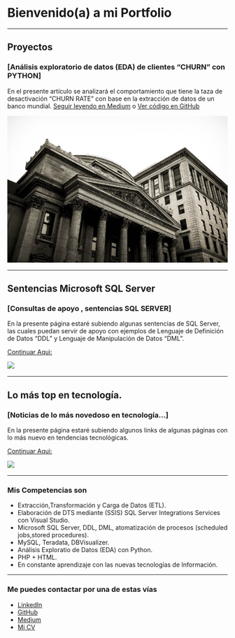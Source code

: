 # Bienvenido(a) a mi Portfolio

---

## Proyectos
### [Análisis exploratorio de datos (EDA) de clientes “CHURN” con PYTHON]

En el presente artículo se analizará el comportamiento que tiene la taza de desactivación “CHURN RATE” 
con base en la extracción de datos de un banco mundial. [Seguir leyendo en Medium](https://medium.com/@pacheco.arana.luis/an%C3%A1lisis-exploratorio-de-datos-eda-de-clientes-churn-con-python-14be26484c7c) o [Ver código en GitHub](https://github.com/LuisPacharan/proyecto-portafolio/blob/main/DataSetElegido/Analisis_EDA1_churn.ipynb)


[<img src="images/Bank_EtienneMa.jpeg?raw=true"/>](https://medium.com/@pacheco.arana.luis/an%C3%A1lisis-exploratorio-de-datos-eda-de-clientes-churn-con-python-14be26484c7c)

---

## Sentencias Microsoft SQL Server
### [Consultas de apoyo , sentencias SQL SERVER]

En la presente página estaré subiendo algunas sentencias de SQL Server, las cuales puedan servir de apoyo con ejemplos de Lenguaje de Definición de Datos “DDL” y Lenguaje de Manipulación de Datos “DML”.

[Continuar Aquì:](https://www.notion.so/Sentencias-Microsoft-SQL-Server-61e9f4fd239d4bdfb5decc2f7fcd742e)

[<img src="images/img_SentenciasSQL.png?raw=true"/>](https://www.notion.so/Sentencias-Microsoft-SQL-Server-61e9f4fd239d4bdfb5decc2f7fcd742e)

---

## Lo más top en tecnología.
### [Noticias de lo más novedoso en tecnología…]

En la presente página estaré subiendo algunos links de algunas páginas con lo más nuevo en tendencias tecnológicas.

[Continuar Aquì:](https://flat-grass-e6e.notion.site/Lo-m-s-top-en-tecnolog-a-39f3704635334835ac0d731e87e5dd1d)

[<img src="images/thisisengineering.jpg?raw=true"/>](https://flat-grass-e6e.notion.site/Lo-m-s-top-en-tecnolog-a-39f3704635334835ac0d731e87e5dd1d)

---





### Mis Competencias son

- Extracción,Transformación y Carga de Datos (ETL).
- Elaboración de DTS mediante (SSIS) SQL Server Integrations Services con Visual Studio.
- Microsoft SQL Server, DDL, DML, atomatización de procesos (scheduled jobs,stored procedures). 
- MySQL, Teradata, DBVisualizer.
- Análisis Exploratio de Datos (EDA) con Python.
- PHP + HTML.
- En constante aprendizaje con las nuevas tecnologías de Información.

---

### Me puedes contactar por una de estas vías

- [LinkedIn](https://www.linkedin.com/in/luis-enrique-pacheco-arana/)
- [GitHub](https://github.com/LuisPacharan/)
- [Medium](https://medium.com/@pacheco.arana.luis)
- [Mi CV](/pdf/CV_LEPA.pdf) 

